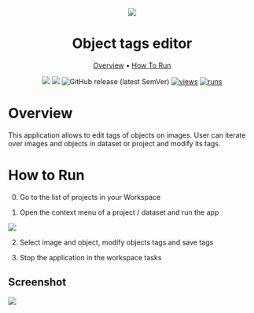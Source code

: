 <div align="center" markdown>
<img src="https://user-images.githubusercontent.com/115161827/211073053-60d8c404-faa4-4d30-8c47-5b9e5141c62d.png"/>


# Object tags editor

<p align="center">
  <a href="#Overview">Overview</a> •
  <a href="#How-To-Run">How To Run</a> 
</p>

[![](https://img.shields.io/badge/supervisely-ecosystem-brightgreen)](https://ecosystem.supervise.ly/apps/supervisely-ecosystem/bind-nested-objects-into-groups)
[![](https://img.shields.io/badge/slack-chat-green.svg?logo=slack)](https://supervise.ly/slack)
![GitHub release (latest SemVer)](https://img.shields.io/github/v/release/supervisely-ecosystem/bind-nested-objects-into-groups)
[![views](https://app.supervise.ly/img/badges/views/supervisely-ecosystem/bind-nested-objects-into-groups)](https://supervise.ly)
[![runs](https://app.supervise.ly/img/badges/runs/supervisely-ecosystem/bind-nested-objects-into-groups)](https://supervise.ly)

</div>

# Overview


This application allows to edit tags of objects on images. User can iterate over images and objects in dataset or project and modify its tags.

# How to Run

0. Go to the list of projects in your Workspace

1. Open the context menu of a project / dataset and run the app

<img src="xxx">

2. Select image and object, modify objects tags and save tags

3. Stop the application in the workspace tasks

## Screenshot

<img src="xxx">

